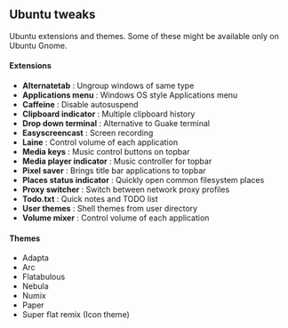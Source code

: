 ## Ubuntu tweaks

Ubuntu extensions and themes. Some of these might be available only on Ubuntu Gnome.

#### Extensions
* **Alternatetab** : Ungroup windows of same type
* **Applications menu** : Windows OS style Applications menu
* **Caffeine** : Disable autosuspend
* **Clipboard indicator** : Multiple clipboard history
* **Drop down terminal** : Alternative to Guake terminal
* **Easyscreencast** : Screen recording
* **Laine** : Control volume of each application
* **Media keys** : Music control buttons on topbar
* **Media player indicator** : Music controller for topbar
* **Pixel saver** : Brings title bar applications to topbar
* **Places status indicator** : Quickly open common filesystem places
* **Proxy switcher** : Switch between network proxy profiles
* **Todo.txt** : Quick notes and TODO list
* **User themes** : Shell themes from user directory
* **Volume mixer** : Control volume of each application

#### Themes
* Adapta
* Arc
* Flatabulous
* Nebula
* Numix
* Paper
* Super flat remix (Icon theme)